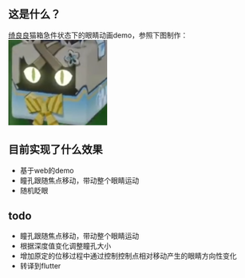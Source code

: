 ## 这是什么？
[绮良良](https://bbs.mihoyo.com/ys/obc/content/6594/detail?bbs_presentation_style=no_header)猫箱急件状态下的眼睛动画demo，参照下图制作：      
![猫盒眼睛](./catbox.png)

## 目前实现了什么效果
- 基于web的demo
- 瞳孔跟随焦点移动，带动整个眼睛运动
- 随机眨眼

## todo
- 瞳孔跟随焦点移动，带动整个眼睛运动
- 根据深度值变化调整瞳孔大小
- 增加原定的位移过程中通过控制控制点相对移动产生的眼睛方向性变化
- 转译到flutter
